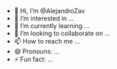 - 👋 Hi, I’m @AlejandroZav
- 👀 I’m interested in ...
- 🌱 I’m currently learning ...
- 💞️ I’m looking to collaborate on ...
- 📫 How to reach me ...
- 😄 Pronouns: ...
- ⚡ Fun fact: ...

<!---
AlejandroZav/AlejandroZav is a ✨ special ✨ repository because its `README.md` (this file) appears on your GitHub profile.
You can click the Preview link to take a look at your changes.
--->
